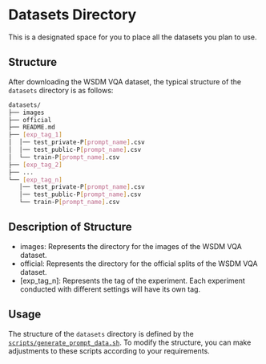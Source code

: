# Datasets Directory

This is a designated space for you to place all the datasets you plan to use. 

## Structure

After downloading the WSDM VQA dataset, the typical structure of the `datasets` directory is as follows:

```bash
datasets/
├── images
├── official
├── README.md
├── [exp_tag_1]
│  │── test_private-P[prompt_name].csv
│  │── test_public-P[prompt_name].csv
│  └── train-P[prompt_name].csv
├── [exp_tag_2]
├── ...
└── [exp_tag_n]
   │── test_private-P[prompt_name].csv
   │── test_public-P[prompt_name].csv
   └── train-P[prompt_name].csv
```

## Description of Structure

- images: Represents the directory for the images of the WSDM VQA dataset.
- official: Represents the directory for the official splits of the WSDM VQA dataset.
- [exp_tag_n]: Represents the tag of the experiment. Each experiment conducted with different settings will have its own tag.

## Usage

The structure of the `datasets` directory is defined by the [`scripts/generate_prompt_data.sh`](../scripts/generate_prompt_data.sh). To modify the structure, you can make adjustments to these scripts according to your requirements.